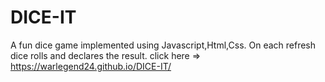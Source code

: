 # DICE-IT
A fun dice game implemented using Javascript,Html,Css.
On each refresh dice rolls and declares the result.
click here => https://warlegend24.github.io/DICE-IT/
